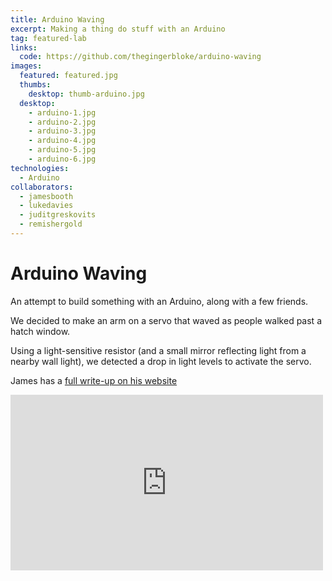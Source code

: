 ```yaml
---
title: Arduino Waving
excerpt: Making a thing do stuff with an Arduino
tag: featured-lab
links:
  code: https://github.com/thegingerbloke/arduino-waving
images:
  featured: featured.jpg
  thumbs:
    desktop: thumb-arduino.jpg
  desktop:
    - arduino-1.jpg
    - arduino-2.jpg
    - arduino-3.jpg
    - arduino-4.jpg
    - arduino-5.jpg
    - arduino-6.jpg
technologies:
  - Arduino
collaborators:
  - jamesbooth
  - lukedavies
  - juditgreskovits
  - remishergold
---
```


# Arduino Waving

An attempt to build something with an Arduino, along with a few friends.

We decided to make an arm on a servo that waved as people walked past a hatch window.

Using a light-sensitive resistor (and a small mirror reflecting light from a nearby wall light), we detected a drop in light levels to activate the servo.

James has a [full write-up on his website](http://www.jamesbooth.net/blog/2014/10/28/making-things-club-aka-jjlpr)

<iframe src="https://player.vimeo.com/video/110232737?color=ffffff" width="500" height="281" frameborder="0" webkitallowfullscreen mozallowfullscreen allowfullscreen></iframe>

